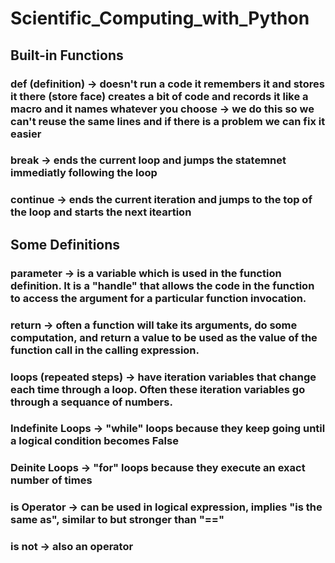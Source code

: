 # Scientific_Computing_with_Python

## Built-in Functions
### def (definition) -> doesn't run a code it remembers it and stores it there (store face) creates a bit of code and records it like a macro and it names whatever you choose -> we do this so we can't reuse the same lines and if there is a problem we can fix it easier
### break -> ends the current loop and jumps the statemnet immediatly following the loop
### continue -> ends the current iteration and jumps to the top of the loop and starts the next iteartion

## Some Definitions
### parameter -> is a variable which is used in the function definition. It is a "handle" that allows the code in the function to access the argument for a particular function invocation.
### return -> often a function will take its arguments, do some computation, and return a value to be used as the value of the function call in the calling expression. 
### loops (repeated steps) -> have iteration variables that change each time through a loop. Often these iteration variables go through a sequance of numbers.
### Indefinite Loops -> "while" loops because they keep going until a logical condition becomes False
### Deinite Loops -> "for" loops because they execute an exact number of times
### is Operator -> can be used in logical expression, implies "is the same as", similar to but stronger than "=="
### is not -> also an operator